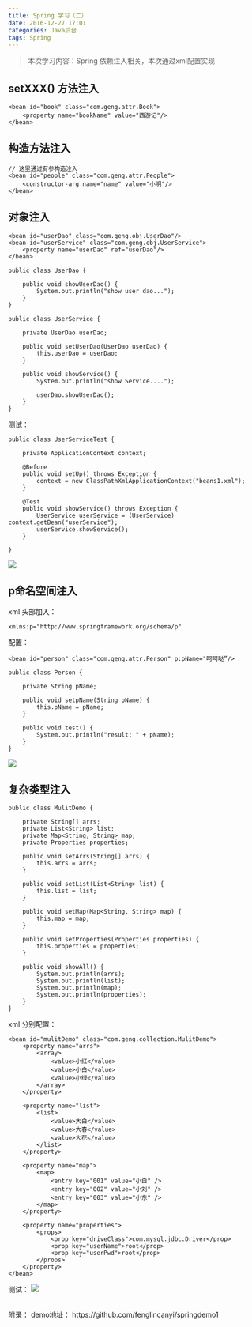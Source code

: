 ```yaml
---
title: Spring 学习（二）
date: 2016-12-27 17:01
categories: Java后台
tags: Spring
---
```

> 本次学习内容：Spring 依赖注入相关，本次通过xml配置实现

## setXXX() 方法注入

```
<bean id="book" class="com.geng.attr.Book">
    <property name="bookName" value="西游记"/>
</bean>
```
## 构造方法注入

```
// 这里通过有参构造注入
<bean id="people" class="com.geng.attr.People">
    <constructor-arg name="name" value="小明"/>
</bean>
```
## 对象注入

```
<bean id="userDao" class="com.geng.obj.UserDao"/>
<bean id="userService" class="com.geng.obj.UserService">
    <property name="userDao" ref="userDao"/>
</bean>
```

```
public class UserDao {

    public void showUserDao() {
        System.out.println("show user dao...");
    }
}
```

```
public class UserService {

    private UserDao userDao;

    public void setUserDao(UserDao userDao) {
        this.userDao = userDao;
    }

    public void showService() {
        System.out.println("show Service....");

        userDao.showUserDao();
    }
}
```
测试：

```
public class UserServiceTest {

    private ApplicationContext context;

    @Before
    public void setUp() throws Exception {
        context = new ClassPathXmlApplicationContext("beans1.xml");
    }

    @Test
    public void showService() throws Exception {
        UserService userService = (UserService) context.getBean("userService");
        userService.showService();
    }

}
```
![](http://7xr1vo.com1.z0.glb.clouddn.com/40B10214-301C-4735-8CE0-8DB0F4CCCC8B.png)

## p命名空间注入
xml 头部加入：

```
xmlns:p="http://www.springframework.org/schema/p"
```
配置：

```
<bean id="person" class="com.geng.attr.Person" p:pName="呵呵哒”/>
```

```
public class Person {

    private String pName;

    public void setpName(String pName) {
        this.pName = pName;
    }

    public void test() {
        System.out.println("result: " + pName);
    }
}
```
![](http://7xr1vo.com1.z0.glb.clouddn.com/EA20EBAD-5360-4197-BA0C-4059ABF7636F.png)

## 复杂类型注入

```
public class MulitDemo {

    private String[] arrs;
    private List<String> list;
    private Map<String, String> map;
    private Properties properties;

    public void setArrs(String[] arrs) {
        this.arrs = arrs;
    }

    public void setList(List<String> list) {
        this.list = list;
    }

    public void setMap(Map<String, String> map) {
        this.map = map;
    }

    public void setProperties(Properties properties) {
        this.properties = properties;
    }

    public void showAll() {
        System.out.println(arrs);
        System.out.println(list);
        System.out.println(map);
        System.out.println(properties);
    }
}
```
xml 分别配置：
```
<bean id="mulitDemo" class="com.geng.collection.MulitDemo">
    <property name="arrs">
        <array>
            <value>小红</value>
            <value>小白</value>
            <value>小绿</value>
        </array>
    </property>

    <property name="list">
        <list>
            <value>大白</value>
            <value>大春</value>
            <value>大花</value>
        </list>
    </property>

    <property name="map">
        <map>
            <entry key="001" value="小白" />
            <entry key="002" value="小刘" />
            <entry key="003" value="小东" />
        </map>
    </property>

    <property name="properties">
        <props>
            <prop key="driveClass">com.mysql.jdbc.Driver</prop>
            <prop key="userName">root</prop>
            <prop key="userPwd">root</prop>
        </props>
    </property>
</bean>
```
测试：
![](http://7xr1vo.com1.z0.glb.clouddn.com/76FF4DDF-95DD-4F5A-B43F-30946D328A30.png)

<br>
附录：
demo地址：
https://github.com/fenglincanyi/springdemo1